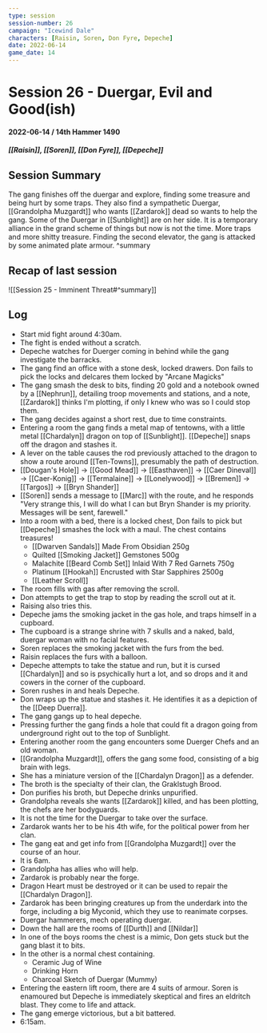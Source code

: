 ```yaml
---
type: session
session-number: 26
campaign: "Icewind Dale"
characters: [Raisin, Soren, Don Fyre, Depeche]
date: 2022-06-14
game_date: 14
---
```


# Session 26 - Duergar, Evil and Good(ish)
#### 2022-06-14 / 14th Hammer 1490
##### [[Raisin]], [[Soren]], [[Don Fyre]], [[Depeche]]

## Session Summary
The gang finishes off the duergar and explore, finding some treasure and being hurt by some traps. They also find a sympathetic Duergar, [[Grandolpha Muzgardt]] who wants [[Zardarok]] dead so wants to help the gang. Some of the Duergar in [[Sunblight]] are on her side. It is a temporary alliance in the grand scheme of things but now is not the time. More traps and more shitty treasure. 
Finding the second elevator, the gang is attacked by some animated plate armour.
^summary

## Recap of last session
![[Session 25 - Imminent Threat#^summary]]

## Log
- Start mid fight around 4:30am.
- The fight is ended without a scratch.
- Depeche watches for Duerger coming in behind while the gang investigate the barracks.
- The gang find an office with a stone desk, locked drawers. Don fails to pick the locks and delcares them locked by "Arcane Magicks"
- The gang smash the desk to bits, finding 20 gold and a notebook owned by a [[Nephrun]], detailing troop movements and stations, and a note, [[Zardarok]] thinks I'm plotting, if only I knew who was so I could stop them.
- The gang decides against a short rest, due to time constraints.
- Entering a room the gang finds a metal map of tentowns, with a little metal [[Chardalyn]] dragon on top of [[Sunblight]]. [[Depeche]] snaps off the dragon and stashes it.
- A lever on the table causes the rod previously attached to the dragon to show a route around [[Ten-Towns]], presumably the path of destruction.
- [[Dougan's Hole]] -> [[Good Mead]] -> [[Easthaven]] -> [[Caer Dineval]] -> [[Caer-Konig]] -> [[Termalaine]] -> [[Lonelywood]] -> [[Bremen]] -> [[Targos]] -> [[Bryn Shander]]
- [[Soren]] sends a message to [[Marc]] with the route, and he responds "Very strange this, I will do what I can but Bryn Shander is my priority. Messages will be sent, farewell."
- Into a room with a bed, there is a locked chest, Don fails to pick but [[Depeche]] smashes the lock with a maul. The chest contains treasures!
	- [[Dwarven Sandals]] Made From Obsidian 250g
	- Quilted [[Smoking Jacket]] Gemstones 500g
	- Malachite [[Beard Comb Set]] Inlaid With  7 Red Garnets 750g
	- Platinum [[Hookah]] Encrusted with Star Sapphires 2500g
	- [[Leather Scroll]]
- The room fills with gas after removing the scroll.
- Don attempts to get the trap to stop by reading the scroll out at it.
- Raising also tries this.
- Depeche jams the smoking jacket in the gas hole, and traps himself in a cupboard.
- The cupboard is a strange shrine with 7 skulls and a naked, bald, duergar woman with no facial features.
- Soren replaces the smoking jacket with the furs from the bed.
- Raisin replaces the furs with a balloon.
- Depeche attempts to take the statue and run, but it is cursed [[Chardalyn]] and so is psychically hurt a lot, and so drops and it and cowers in the corner of the cupboard.
- Soren rushes in and heals Depeche.
- Don wraps up the statue and stashes it. He identifies it as a depiction of the [[Deep Duerra]].
- The gang gangs up to heal depeche.
- Pressing further the gang finds a hole that could fit a dragon going from underground right out to the top of Sunblight.
- Entering another room the gang encounters some Duerger Chefs and an old woman.
- [[Grandolpha Muzgardt]], offers the gang some food, consisting of a big brain with legs.
- She has a miniature version of the [[Chardalyn Dragon]] as a defender.
- The broth is the specialty of their clan, the Graklstugh Brood.
- Don purifies his broth, but Depeche drinks unpurified.
- Grandolpha reveals she wants [[Zardarok]] killed, and has been plotting, the chefs are her bodyguards.
- It is not the time for the Duergar to take over the surface.
- Zardarok wants her to be his 4th wife, for the political power from her clan.
- The gang eat and get info from [[Grandolpha Muzgardt]] over the course of an hour.
- It is 6am.
- Grandolpha has allies who will help. 
- Zardarok is probably near the forge.
- Dragon Heart must be destroyed or it can be used to repair the [[Chardalyn Dragon]].
- Zardarok has been bringing creatures up from the underdark into the forge, including a big Myconid, which they use to reanimate corpses.
- Duergar hammerers, mech operating duergar.
- Down the hall are the rooms of [[Durth]] and [[Nildar]]
- In one of the boys rooms the chest is a mimic, Don gets stuck but the gang blast it to bits.
- In the other is a normal chest containing.
	- Ceramic Jug of Wine
	- Drinking Horn
	- Charcoal Sketch of Duergar (Mummy)
- Entering the eastern lift room, there are 4 suits of armour. Soren is enamoured but Depeche is immediately skeptical and fires an eldritch blast. They come to life and attack.
- The gang emerge victorious, but a bit battered.
- 6:15am.
